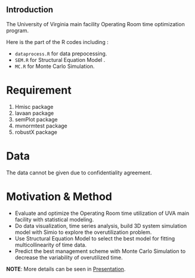 ## Introduction

The University of Virginia main facility Operating Room time optimization program.

Here is the part of the R codes including :

- `dataprocess.R` for data prepocessing.
- `SEM.R` for Structural Equation Model .
- `MC.R` for Monte Carlo Simulation.

# Requirement

1. Hmisc package
2. lavaan package
3. semPlot package
4. mvnormtest package
5. robustX package

# Data

The data cannot be given due to confidentiality agreement.

# Motivation & Method

-  Evaluate and optimize the Operating Room time utilization of UVA main facility with statistical modeling.
-  Do data visualization, time series analysis, build 3D system simulation model with Simio to explore the overutilization problem. 
-  Use Structural Equation Model to select the best model for fitting multicollinearity of time data.
-  Predict the best management scheme with Monte Carlo Simulation to decrease the variability of overutilized time.

**NOTE**: More details can be seen in [Presentation](OR-variability-Presentation.pdf).

